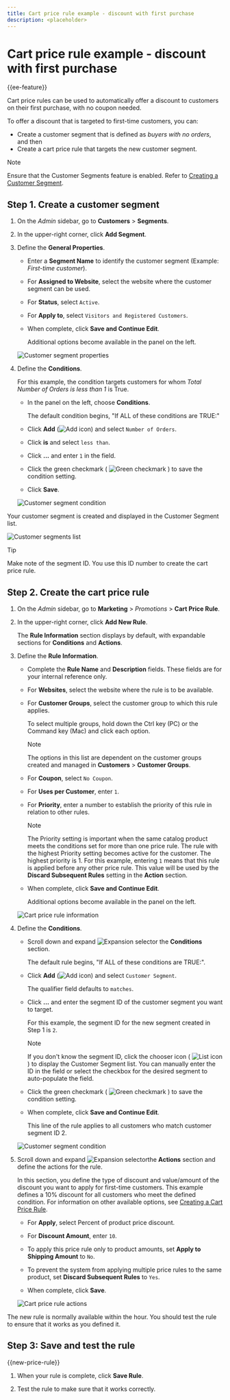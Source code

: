 ```yaml
---
title: Cart price rule example - discount with first purchase
description: <placeholder>
---
```

# Cart price rule example - discount with first purchase

{{ee-feature}}

Cart price rules can be used to automatically offer a discount to customers on their first purchase, with no coupon needed.

To offer a discount that is targeted to first-time customers, you can:

- Create a customer segment that is defined as _buyers with no orders_, and then
- Create a cart price rule that targets the new customer segment.

>[!NOTE]
>
>Ensure that the Customer Segments feature is enabled. Refer to [Creating a Customer Segment](https://docs.magento.com/user-guide/marketing/customer-segment-create.html).

## Step 1. Create a customer segment

1. On the _Admin_ sidebar, go to **Customers** > **Segments**.

1. In the upper-right corner, click **Add Segment**.

1. Define the **General Properties**.

   - Enter a **Segment Name** to identify the customer segment (Example: _First-time customer_).

   - For **Assigned to Website**, select the website where the customer segment can be used.

   - For **Status**, select `Active`.

   - For **Apply to**, select `Visitors and Registered Customers`.

   - When complete, click **Save and Continue Edit**.

       Additional options become available in the panel on the left.

    ![Customer segment properties](./assets/customer-segment-first-time.png)<!-- zoom -->

1. Define the **Conditions**.

    For this example, the condition targets customers for whom _Total Number of Orders is less than 1_ is True.

   - In the panel on the left, choose **Conditions**.

       The default condition begins, "If ALL of these conditions are TRUE:"

   - Click **Add** (![Add icon](../assets/icon-add-green-circle.png)) and select `Number of Orders`.

   - Click **is** and select `less than`.

   - Click **...** and enter `1` in the field.

   - Click the green checkmark ( ![Green checkmark](../assets/icon-checkmark-green-circle.png) ) to save the condition setting.

   - Click **Save**.

   ![Customer segment condition](./assets/customer-segment-first-time-condition.png)<!-- zoom -->

Your customer segment is created and displayed in the Customer Segment list.

![Customer segments list](./assets/customer-segment-list-first-time.png)<!-- zoom -->

>[!TIP]
>
>Make note of the segment ID. You use this ID number to create the cart price rule.

## Step 2. Create the cart price rule

1. On the _Admin_ sidebar, go to **Marketing** > _Promotions_ > **Cart Price Rule**.

1. In the upper-right corner, click **Add New Rule**.

      The **Rule Information** section displays by default, with expandable sections for **Conditions** and **Actions**.

1. Define the **Rule Information**.

   - Complete the **Rule Name** and **Description** fields. These fields are for your internal reference only.

   - For **Websites**, select the website where the rule is to be available.

   - For **Customer Groups**, select the customer group to which this rule applies.

       To select multiple groups, hold down the Ctrl key (PC) or the Command key (Mac) and click each option.

      >[!NOTE]
      >
      >The options in this list are dependent on the customer groups created and managed in **Customers** > **Customer Groups**.

   - For **Coupon**, select `No Coupon`.

   - For **Uses per Customer**, enter `1`.

   - For **Priority**, enter a number to establish the priority of this rule in relation to other rules.

      >[!NOTE]
      >
      >The Priority setting is important when the same catalog product meets the conditions set for more than one price rule. The rule with the highest Priority setting becomes active for the customer. The highest priority is 1. For this example, entering `1` means that this rule is applied before any other price rule. This value will be used by the **Discard Subsequent Rules** setting in the **Action** section.

   - When complete, click **Save and Continue Edit**.

      Additional options become available in the panel on the left.

   ![Cart price rule information](./assets/rule-information-first-time.png)<!-- zoom -->

1. Define the **Conditions**.

   - Scroll down and expand ![Expansion selector](../assets/icon-display-expand.png) the **Conditions** section.

      The default rule begins, "If ALL of these conditions are TRUE:".

   - Click **Add** (![Add icon](../assets/icon-add-green-circle.png)) and select `Customer Segment`.

       The qualifier field defaults to `matches`.

   - Click **...** and enter the segment ID of the customer segment you want to target.

      For this example, the segment ID for the new segment created in Step 1 is `2`.

      >[!NOTE]
      >
      >If you don't know the segment ID, click the chooser icon ( ![List icon](../assets/icon-list-chooser.png) ) to display the Customer Segment list. You can manually enter the ID in the field or select the checkbox for the desired segment to auto-populate the field.

   - Click the green checkmark ( ![Green checkmark](../assets/icon-checkmark-green-circle.png) ) to save the condition setting.

   - When complete, click **Save and Continue Edit**.

       This line of the rule applies to all customers who match customer segment ID 2.

   ![Customer segment condition](./assets/customer-segment-matches.png)<!-- zoom -->

1. Scroll down and expand ![Expansion selector](../assets/icon-display-expand.png)the **Actions** section and define the actions for the rule.

   In this section, you define the type of discount and value/amount of the discount you want to apply for first-time customers. This example defines a 10% discount for all customers who meet the defined condition. For information on other available options, see [Creating a Cart Price Rule](price-rules-cart-create.md).

   - For **Apply**, select Percent of product price discount.

   - For **Discount Amount**, enter `10`.

   - To apply this price rule only to product amounts, set **Apply to Shipping Amount** to `No`.

   - To prevent the system from applying multiple price rules to the same product, set **Discard Subsequent Rules** to `Yes`.

   - When complete, click **Save**.

   ![Cart price rule actions](./assets/actions-first-time.png)<!-- zoom -->

The new rule is normally available within the hour. You should test the rule to ensure that it works as you defined it.

## Step 3: Save and test the rule

{{new-price-rule}}

1. When your rule is complete, click **Save Rule**.

1. Test the rule to make sure that it works correctly.
